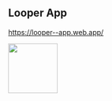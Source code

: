 ## Looper App

https://looper--app.web.app/


<img src="https://imgur.com/a/ZKnVYJe.png" width="100" height="100">

